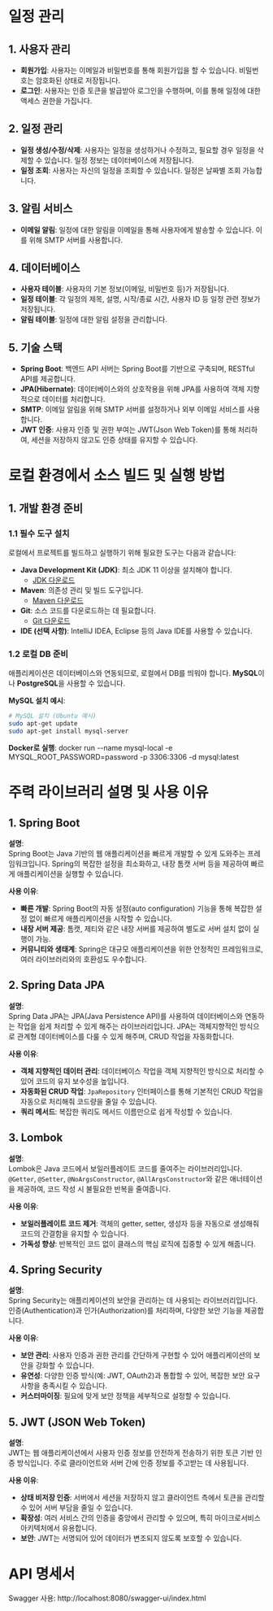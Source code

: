 # 일정 관리

## 1. 사용자 관리
- **회원가입**: 사용자는 이메일과 비밀번호를 통해 회원가입을 할 수 있습니다. 비밀번호는 암호화된 상태로 저장됩니다.
- **로그인**: 사용자는 인증 토큰을 발급받아 로그인을 수행하며, 이를 통해 일정에 대한 액세스 권한을 가집니다.

## 2. 일정 관리
- **일정 생성/수정/삭제**: 사용자는 일정을 생성하거나 수정하고, 필요할 경우 일정을 삭제할 수 있습니다. 일정 정보는 데이터베이스에 저장됩니다.
- **일정 조회**: 사용자는 자신의 일정을 조회할 수 있습니다. 일정은 날짜별 조회 가능합니다.

## 3. 알림 서비스
- **이메일 알림**: 일정에 대한 알림을 이메일을 통해 사용자에게 발송할 수 있습니다. 이를 위해 SMTP 서버를 사용합니다.

## 4. 데이터베이스
- **사용자 테이블**: 사용자의 기본 정보(이메일, 비밀번호 등)가 저장됩니다.
- **일정 테이블**: 각 일정의 제목, 설명, 시작/종료 시간, 사용자 ID 등 일정 관련 정보가 저장됩니다.
- **알림 테이블**: 일정에 대한 알림 설정을 관리합니다.

## 5. 기술 스택
- **Spring Boot**: 백엔드 API 서버는 Spring Boot를 기반으로 구축되며, RESTful API를 제공합니다.
- **JPA(Hibernate)**: 데이터베이스와의 상호작용을 위해 JPA를 사용하여 객체 지향적으로 데이터를 처리합니다.
- **SMTP**: 이메일 알림을 위해 SMTP 서버를 설정하거나 외부 이메일 서비스를 사용합니다.
- **JWT 인증**: 사용자 인증 및 권한 부여는 JWT(Json Web Token)를 통해 처리하여, 세션을 저장하지 않고도 인증 상태를 유지할 수 있습니다.

# 로컬 환경에서 소스 빌드 및 실행 방법

## 1. 개발 환경 준비

### 1.1 필수 도구 설치
로컬에서 프로젝트를 빌드하고 실행하기 위해 필요한 도구는 다음과 같습니다:

- **Java Development Kit (JDK)**: 최소 JDK 11 이상을 설치해야 합니다.
    - [JDK 다운로드](https://adoptopenjdk.net/)
- **Maven**: 의존성 관리 및 빌드 도구입니다.
    - [Maven 다운로드](https://maven.apache.org/download.cgi)
- **Git**: 소스 코드를 다운로드하는 데 필요합니다.
    - [Git 다운로드](https://git-scm.com/)
- **IDE (선택 사항)**: IntelliJ IDEA, Eclipse 등의 Java IDE를 사용할 수 있습니다.

### 1.2 로컬 DB 준비
애플리케이션은 데이터베이스와 연동되므로, 로컬에서 DB를 띄워야 합니다. **MySQL**이나 **PostgreSQL**을 사용할 수 있습니다.

**MySQL 설치 예시**:
```bash
# MySQL 설치 (Ubuntu 예시)
sudo apt-get update
sudo apt-get install mysql-server
```

**Docker로 실행**:
docker run --name mysql-local -e MYSQL_ROOT_PASSWORD=password -p 3306:3306 -d mysql:latest

# 주력 라이브러리 설명 및 사용 이유

## 1. Spring Boot
**설명**:  
Spring Boot는 Java 기반의 웹 애플리케이션을 빠르게 개발할 수 있게 도와주는 프레임워크입니다. Spring의 복잡한 설정을 최소화하고, 내장 톰캣 서버 등을 제공하여 빠르게 애플리케이션을 실행할 수 있습니다.

**사용 이유**:
- **빠른 개발**: Spring Boot의 자동 설정(auto configuration) 기능을 통해 복잡한 설정 없이 빠르게 애플리케이션을 시작할 수 있습니다.
- **내장 서버 제공**: 톰캣, 제티와 같은 내장 서버를 제공하여 별도로 서버 설치 없이 실행이 가능.
- **커뮤니티와 생태계**: Spring은 대규모 애플리케이션을 위한 안정적인 프레임워크로, 여러 라이브러리와의 호환성도 우수합니다.

## 2. Spring Data JPA
**설명**:  
Spring Data JPA는 JPA(Java Persistence API)를 사용하여 데이터베이스와 연동하는 작업을 쉽게 처리할 수 있게 해주는 라이브러리입니다. JPA는 객체지향적인 방식으로 관계형 데이터베이스를 다룰 수 있게 해주며, CRUD 작업을 자동화합니다.

**사용 이유**:
- **객체 지향적인 데이터 관리**: 데이터베이스 작업을 객체 지향적인 방식으로 처리할 수 있어 코드의 유지 보수성을 높입니다.
- **자동화된 CRUD 작업**: `JpaRepository` 인터페이스를 통해 기본적인 CRUD 작업을 자동으로 처리해줘 코드량을 줄일 수 있습니다.
- **쿼리 메서드**: 복잡한 쿼리도 메서드 이름만으로 쉽게 작성할 수 있습니다.

## 3. Lombok
**설명**:  
Lombok은 Java 코드에서 보일러플레이트 코드를 줄여주는 라이브러리입니다. `@Getter`, `@Setter`, `@NoArgsConstructor`, `@AllArgsConstructor`와 같은 애너테이션을 제공하여, 코드 작성 시 불필요한 반복을 줄여줍니다.

**사용 이유**:
- **보일러플레이트 코드 제거**: 객체의 getter, setter, 생성자 등을 자동으로 생성해줘 코드의 간결함을 유지할 수 있습니다.
- **가독성 향상**: 반복적인 코드 없이 클래스의 핵심 로직에 집중할 수 있게 해줍니다.

## 4. Spring Security
**설명**:  
Spring Security는 애플리케이션의 보안을 관리하는 데 사용되는 라이브러리입니다. 인증(Authentication)과 인가(Authorization)를 처리하며, 다양한 보안 기능을 제공합니다.

**사용 이유**:
- **보안 관리**: 사용자 인증과 권한 관리를 간단하게 구현할 수 있어 애플리케이션의 보안을 강화할 수 있습니다.
- **유연성**: 다양한 인증 방식(예: JWT, OAuth2)과 통합할 수 있어, 복잡한 보안 요구 사항을 충족시킬 수 있습니다.
- **커스터마이징**: 필요에 맞게 보안 정책을 세부적으로 설정할 수 있습니다.

## 5. JWT (JSON Web Token)
**설명**:  
JWT는 웹 애플리케이션에서 사용자 인증 정보를 안전하게 전송하기 위한 토큰 기반 인증 방식입니다. 주로 클라이언트와 서버 간에 인증 정보를 주고받는 데 사용됩니다.

**사용 이유**:
- **상태 비저장 인증**: 서버에서 세션을 저장하지 않고 클라이언트 측에서 토큰을 관리할 수 있어 서버 부담을 줄일 수 있습니다.
- **확장성**: 여러 서비스 간의 인증을 중앙에서 관리할 수 있으며, 특히 마이크로서비스 아키텍처에서 유용합니다.
- **보안**: JWT는 서명되어 있어 데이터가 변조되지 않도록 보호할 수 있습니다.

# API 명세서
Swagger 사용: http://localhost:8080/swagger-ui/index.html




